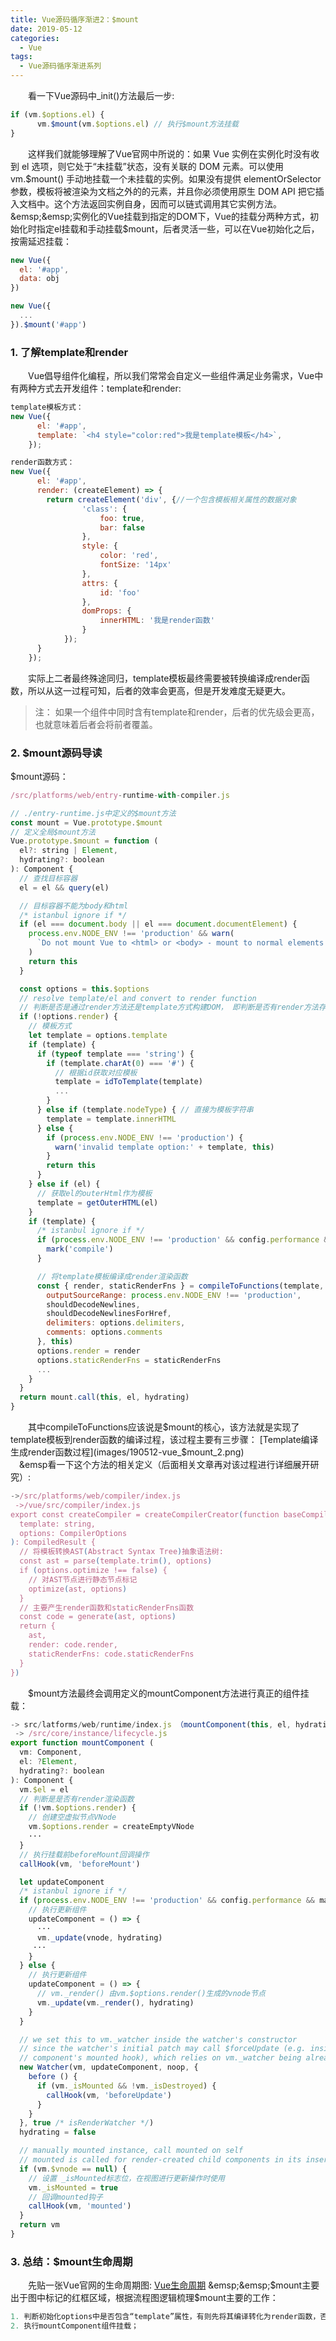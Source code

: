 ```yaml
---
title: Vue源码循序渐进2：$mount 
date: 2019-05-12
categories:
  - Vue
tags:
  - Vue源码循序渐进系列
---
```


&emsp;&emsp;看一下Vue源码中_init()方法最后一步:
```javascript
if (vm.$options.el) {
      vm.$mount(vm.$options.el) // 执行$mount方法挂载
}
```
&emsp;&emsp;这样我们就能够理解了Vue官网中所说的：如果 Vue 实例在实例化时没有收到 el 选项，则它处于“未挂载”状态，没有关联的 DOM 元素。可以使用 vm.$mount() 手动地挂载一个未挂载的实例。如果没有提供 elementOrSelector 参数，模板将被渲染为文档之外的的元素，并且你必须使用原生 DOM API 把它插入文档中。这个方法返回实例自身，因而可以链式调用其它实例方法。
&emsp;&emsp;实例化的Vue挂载到指定的DOM下，Vue的挂载分两种方式，初始化时指定el挂载和手动挂载$mount，后者灵活一些，可以在Vue初始化之后，按需延迟挂载：
```javascript
new Vue({
  el: '#app',
  data: obj
})

new Vue({
  ...
}).$mount('#app')
```
### 1. 了解template和render
&emsp;&emsp;Vue倡导组件化编程，所以我们常常会自定义一些组件满足业务需求，Vue中有两种方式去开发组件：template和render:
```javascript
template模板方式：
new Vue({
      el: '#app',
	  template: `<h4 style="color:red">我是template模板</h4>`,
    });

render函数方式：
new Vue({
	  el: '#app',
	  render: (createElement) => {
		return createElement('div', {//一个包含模板相关属性的数据对象
				'class': {
					foo: true,
					bar: false
				},
				style: {
					color: 'red',
					fontSize: '14px'
				},
				attrs: {
					id: 'foo'
				},
				domProps: {
					innerHTML: '我是render函数'
				}
			});
	  }
	});
```
&emsp;&emsp;实际上二者最终殊途同归，template模板最终需要被转换编译成render函数，所以从这一过程可知，后者的效率会更高，但是开发难度无疑更大。
> 注： 如果一个组件中同时含有template和render，后者的优先级会更高，也就意味着后者会将前者覆盖。
### 2. $mount源码导读
$mount源码：
    
```javascript
/src/platforms/web/entry-runtime-with-compiler.js

// ./entry-runtime.js中定义的$mount方法
const mount = Vue.prototype.$mount
// 定义全局$mount方法
Vue.prototype.$mount = function (
  el?: string | Element,
  hydrating?: boolean
): Component {
  // 查找目标容器
  el = el && query(el)

  // 目标容器不能为body和html
  /* istanbul ignore if */
  if (el === document.body || el === document.documentElement) {
    process.env.NODE_ENV !== 'production' && warn(
      `Do not mount Vue to <html> or <body> - mount to normal elements instead.`
    )
    return this
  }

  const options = this.$options
  // resolve template/el and convert to render function
  // 判断是否是通过render方法还是template方式构建DOM， 即判断是否有render方法存在
  if (!options.render) {
    // 模板方式
    let template = options.template
    if (template) {
      if (typeof template === 'string') {
        if (template.charAt(0) === '#') {
          // 根据id获取对应模板
          template = idToTemplate(template)
          ...
        }
      } else if (template.nodeType) { // 直接为模板字符串
        template = template.innerHTML
      } else {
        if (process.env.NODE_ENV !== 'production') {
          warn('invalid template option:' + template, this)
        }
        return this
      }
    } else if (el) {
      // 获取el的outerHtml作为模板
      template = getOuterHTML(el)
    }
    if (template) {
      /* istanbul ignore if */
      if (process.env.NODE_ENV !== 'production' && config.performance && mark) {
        mark('compile')
      }

      // 将template模板编译成render渲染函数
      const { render, staticRenderFns } = compileToFunctions(template, {
        outputSourceRange: process.env.NODE_ENV !== 'production',
        shouldDecodeNewlines,
        shouldDecodeNewlinesForHref,
        delimiters: options.delimiters,
        comments: options.comments
      }, this)
      options.render = render
      options.staticRenderFns = staticRenderFns
      ...
    }
  }
  return mount.call(this, el, hydrating)
}  
```    
&emsp;&emsp;其中compileToFunctions应该说是$mount的核心，该方法就是实现了template模板到render函数的编译过程，该过程主要有三步骤：   
[Template编译生成render函数过程](images/190512-vue_$mount_2.png)     
&emsp;&emsp看一下这个方法的相关定义（后面相关文章再对该过程进行详细展开研究）:
```javascript
->/src/platforms/web/compiler/index.js
 ->/vue/src/compiler/index.js
export const createCompiler = createCompilerCreator(function baseCompile (
  template: string,
  options: CompilerOptions
): CompiledResult {
  // 将模板转换AST(Abstract Syntax Tree)抽象语法树:
  const ast = parse(template.trim(), options)
  if (options.optimize !== false) {
    // 对AST节点进行静态节点标记
    optimize(ast, options)
  }
  // 主要产生render函数和staticRenderFns函数
  const code = generate(ast, options)
  return {
    ast,
    render: code.render,
    staticRenderFns: code.staticRenderFns
  }
})
```
&emsp;&emsp;$mount方法最终会调用定义的mountComponent方法进行真正的组件挂载：
```javascript
-> src/latforms/web/runtime/index.js （mountComponent(this, el, hydrating)）
 -> /src/core/instance/lifecycle.js
export function mountComponent (
  vm: Component,
  el: ?Element,
  hydrating?: boolean
): Component {
  vm.$el = el
  // 判断是是否有render渲染函数
  if (!vm.$options.render) {
    // 创建空虚拟节点VNode
    vm.$options.render = createEmptyVNode
    ···
  }
  // 执行挂载前beforeMount回调操作
  callHook(vm, 'beforeMount')

  let updateComponent
  /* istanbul ignore if */
  if (process.env.NODE_ENV !== 'production' && config.performance && mark) {
    // 执行更新组件
    updateComponent = () => {
      ···
      vm._update(vnode, hydrating)
     ···
    }
  } else {
    // 执行更新组件
    updateComponent = () => {
      // vm._render() 由vm.$options.render()生成的vnode节点
      vm._update(vm._render(), hydrating)
    }
  }

  // we set this to vm._watcher inside the watcher's constructor
  // since the watcher's initial patch may call $forceUpdate (e.g. inside child
  // component's mounted hook), which relies on vm._watcher being already defined
  new Watcher(vm, updateComponent, noop, {
    before () {
      if (vm._isMounted && !vm._isDestroyed) {
        callHook(vm, 'beforeUpdate')
      }
    }
  }, true /* isRenderWatcher */)
  hydrating = false

  // manually mounted instance, call mounted on self
  // mounted is called for render-created child components in its inserted hook
  if (vm.$vnode == null) {
    // 设置 _isMounted标志位，在视图进行更新操作时使用
    vm._isMounted = true
    // 回调mounted钩子
    callHook(vm, 'mounted')
  }
  return vm
}
```
### 3. 总结：$mount生命周期
&emsp;&emsp;先贴一张Vue官网的生命周期图:
[Vue生命周期](/images/190512-vue_$mount_1.png)    
&emsp;&emsp;$mount主要出于图中标记的红框区域，根据流程图逻辑梳理$mount主要的工作：    
```javascript
1. 判断初始化options中是否包含“template”属性，有则先将其编译转化为render函数，否则el的el的outerHtml作为模板然后再编译转换；    
2. 执行mountComponent组件挂载；
```